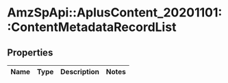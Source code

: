 # AmzSpApi::AplusContent_20201101::ContentMetadataRecordList

## Properties
Name | Type | Description | Notes
------------ | ------------- | ------------- | -------------


